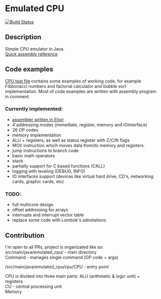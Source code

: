 # Emulated CPU
[![Build Status](https://travis-ci.org/jakub-gonet/emulated_cpu.svg?branch=master)](https://travis-ci.org/jakub-gonet/emulated_cpu)

## Description
Simple CPU emulator in Java.  
[Quick assembly reference](https://github.com/jakub-gonet/emulated_cpu/blob/master/asm_structure.md)

## Code examples
[CPU test file](https://github.com/jakub-gonet/emulated_cpu/blob/master/src/test/java/emulated_cpu/cpu/CPUTest.java) contains some examples of working code, for example Fibbonacci numbers and factorial calculator and bubble sort implementation.
Most of code examples are written with assembly program in comment.

### Currently implemented:
* [assembler written in Elixir](https://github.com/jakub-gonet/emulated_cpu-assembler)
* 4 addressing modes (immediate, register, memory and IOInterface)
* 26 OP codes
* memory implementation
* ALU + registers, as well as status register with Z/C/N flags
* MOV instruction which moves data from/to memory and registers.
* jump instructions to branch code
* basic math operators
* stack
* partially support for C based functions (CALL)
* logging with leveling (DEBUG, INFO)
* IO interfaces support (devices like virtual hard drive, CD's, networking cards, graphic cards, etc)

### TODO:
* full multicore design
* offset addressing for arrays
* interrupts and interrupt vector table
* replace some code with Lombok's adnotations

## Contribution
I'm open to all PRs, project is organizated like so:    
src/main/java/emulated_cpu/ - main directory    
Command - manages single command (OP code + args)    

/src/main/java/emulated_cpu/cpu/CPU - entry point    

CPU is divided into three main parts: 
ALU (arithmetic & logic unit) + registers    
CU - central processing unit    
Memory    
